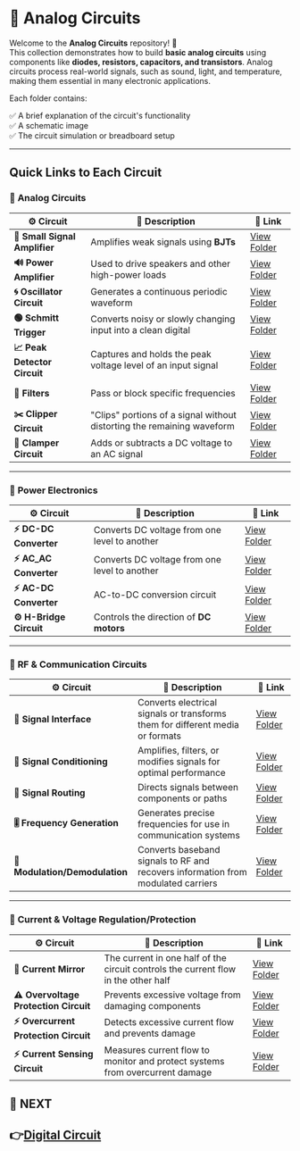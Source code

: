 # 🔌 Analog Circuits

Welcome to the **Analog Circuits** repository! 🎉  
This collection demonstrates how to build **basic analog circuits** using components like **diodes, resistors, capacitors, and transistors**. Analog circuits process real-world signals, such as sound, light, and temperature, making them essential in many electronic applications.

Each folder contains:

✅ A brief explanation of the circuit's functionality  
✅ A schematic image  
✅ The circuit simulation or breadboard setup  

---

## Quick Links to Each Circuit

### 🔹 **Analog Circuits**  

| ⚙️ Circuit                 | 📜 Description                                                                  | 🔗 Link                                              |
|---------------------------|------------------------------------------------------------------------------|-----------------------------------------------------|
| **📢 Small Signal Amplifier** | Amplifies weak signals using **BJTs**                                      | [View Folder](./Analog_Basic/Small_Signal_Amplifier) |
| **🔊 Power Amplifier**       | Used to drive speakers and other high-power loads                          | [View Folder](./Analog_Basic/Power_Amplifier)     |
| **🌀 Oscillator Circuit**    | Generates a continuous periodic waveform                                   | [View Folder](./Analog_Basic/Oscillator)         |
| **🟢 Schmitt Trigger**       | Converts noisy or slowly changing input into a clean digital  | [View Folder](./Analog_Basic/Schmitt_trigger)     |
| **📈 Peak Detector Circuit** | Captures and holds the peak voltage level of an input signal | [View Folder](./Analog_Basic/Peak_Detector)     |
| **🔎 Filters**               |  Pass or block specific frequencies                     | [View Folder](./Analog_Basic/Filters/)            |
| **✂️ Clipper Circuit**       | "Clips" portions of a signal without distorting the remaining waveform   | [View Folder](./Analog_Basic/Clipper_Circuit/)    |
| **🔼 Clamper Circuit**       | Adds or subtracts a DC voltage to an AC signal                              | [View Folder](./Analog_Basic/Clamper_Circuits/)   |


---
### 🔹 **Power Electronics**  
| ⚙️ Circuit                 | 📜 Description                                                                  | 🔗 Link                                              |
|---------------------------|------------------------------------------------------------------------------|-----------------------------------------------------|
| **⚡ DC-DC Converter**       | Converts DC voltage from one level to another                               | [View Folder](./Power_Electronics/DCDC_Converter/)     |
| **⚡ AC_AC Converter**       | Converts DC voltage from one level to another                               | [View Folder](./Power_Electronics/ACAC_Converter/)     |
| **⚡ AC-DC Converter**       | AC-to-DC conversion circuit                                                 | [View Folder](./Power_Electronics/Rectifier/)          |
| **⚙️ H-Bridge Circuit** | Controls the direction of **DC motors** | [View Folder](./Power_Electronics/H_Bridge) |

---
### 📡 **RF & Communication Circuits**

| ⚙️ Circuit                         | 📜 Description                                                                  | 🔗 Link                                              |
|------------------------------------|---------------------------------------------------------------------------------|-----------------------------------------------------|
| **🔌 Signal Interface**            | Converts electrical signals or transforms them for different media or formats    | [View Folder](./RF_Communication/Antenna)                            |
| **🔧 Signal Conditioning**         | Amplifies, filters, or modifies signals for optimal performance                 | [View Folder](./RF_Communication/LNA)                           |
| **🔄 Signal Routing**              | Directs signals between components or paths                                    | [View Folder](./RF_Communication/RF_Switch)                          |
| **🎚️ Frequency Generation**       | Generates precise frequencies for use in communication systems                 | [View Folder](./RF_Communication/Frequency_Synthesizer)              |
| **📡 Modulation/Demodulation**    | Converts baseband signals to RF and recovers information from modulated carriers | [View Folder](./RF_Communication/Modulator)                          |

---
### 🔹 **Current & Voltage Regulation/Protection**  

| ⚙️ Circuit                     | 📜 Description                                                                  | 🔗 Link                                              |
|-------------------------------|---------------------------------------------------------------------------------|-----------------------------------------------------|
| **🔄 Current Mirror**        | The current in one half of the circuit controls the current flow in the other half | [View Folder](./Circuit_Protection/Current_mirror/)      |
| **⚠️ Overvoltage Protection Circuit** | Prevents excessive voltage from damaging components  | [View Folder](./Circuit_Protection/Overvoltage) |
| **⚡ Overcurrent Protection Circuit** | Detects excessive current flow and prevents damage  | [View Folder](./Circuit_Protection/Overcurrent) |
| **⚡ Current Sensing Circuit** | Measures current flow to monitor and protect systems from overcurrent damage | [View Folder](./Circuit_Protection/Current_Sensing)             |

## 🔹 NEXT  
**👉[Digital Circuit](../Digital_Circuit)**
---
